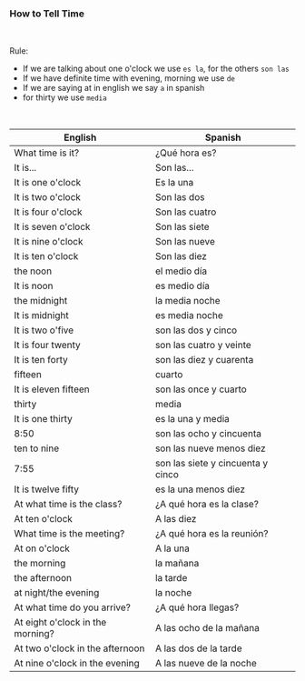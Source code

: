 ### How to Tell Time

</br>

Rule:

* If we are talking about one o'clock we use `es la`, for the others `son las`
* If we have definite time with evening, morning we use `de`
* If we are saying at in english we say `a` in spanish
* for thirty we use `media`

</br>

English                | Spanish            
---------------------- | ---------------------------
What time is it?       | ¿Qué hora es?
It is...               | Son las...  
It is one o'clock      | Es la una
It is two o'clock      | Son las dos
It is four o'clock     | Son las cuatro
It is seven o'clock    | Son las siete
It is nine o'clock     | Son las nueve
It is ten o'clock      | Son las diez
the noon               | el medio día
It is noon             | es medio día
the midnight           | la media noche
It is midnight         | es media noche
It is two o'five       | son las dos y cinco
It is four twenty      | son las cuatro y veinte
It is ten forty        | son las diez y cuarenta
fifteen                | cuarto
It is eleven fifteen   | son las once y cuarto
thirty                 | media
It is one thirty       | es la una y media
8:50                   | son las ocho y cincuenta
ten to nine            | son las nueve menos diez
7:55                   | son las siete y cincuenta y cinco
It is twelve fifty     | es la una menos diez
At what time is the class? |  ¿A qué hora es la clase?
At ten o'clock         | A las diez
What time is the meeting? | ¿A qué hora es la reunión?
At on o'clock          | A la una
the morning            | la mañana
the afternoon          | la tarde
at night/the evening   | la noche
At what time do you arrive? | ¿A qué hora llegas?
At eight o'clock in the morning? | A las ocho de la mañana
At two o'clock in the afternoon | A las dos de la tarde
At nine o'clock in the evening | A las nueve de la noche

